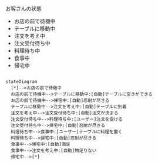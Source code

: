お客さんの状態

- お店の前で待機中
- テーブルに移動中
- 注文を考え中
- 注文受付待ち中
- 料理待ち中
- 食事中
- 帰宅中

```mermaid

stateDiagram
  [*]-->お店の前で待機中
  お店の前で待機中-->テーブルに移動中:[自動]テーブルに空きができる
  お店の前で待機中-->帰宅中:[自動]忍耐が尽きる
  テーブルに移動中-->注文を考え中:[自動]テーブルに到着
  注文を考え中-->注文受付待ち中:[自動]注文が決まる
  注文受付待ち中-->料理待ち中:[ユーザー]注文を受ける
  注文受付待ち中-->帰宅中:[自動]忍耐が尽きる
  料理待ち中-->食事中:[ユーザー]テーブルに料理を置く
  料理待ち中-->帰宅中:[自動]忍耐が尽きる
  食事中-->帰宅中:[自動]満足
  食事中-->注文を考え中:[自動]物足りない
  帰宅中-->[*]
```
